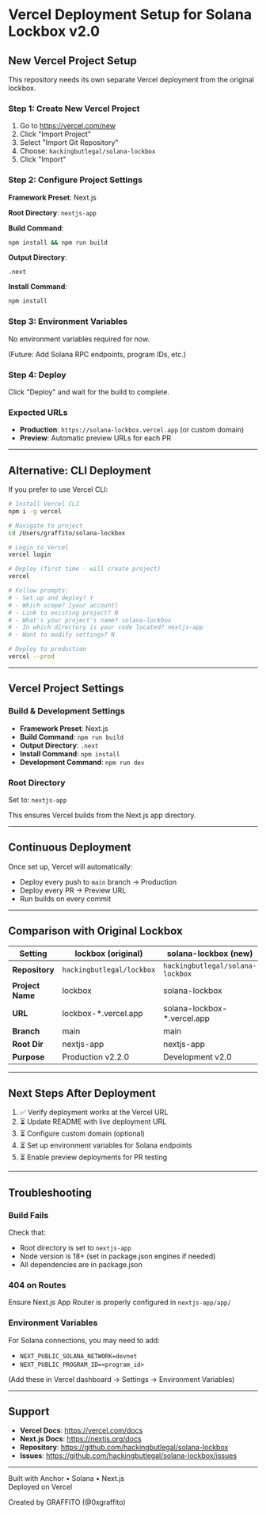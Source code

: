 # Vercel Deployment Setup for Solana Lockbox v2.0

## New Vercel Project Setup

This repository needs its own separate Vercel deployment from the original lockbox.

### Step 1: Create New Vercel Project

1. Go to https://vercel.com/new
2. Click "Import Project"
3. Select "Import Git Repository"
4. Choose: `hackingbutlegal/solana-lockbox`
5. Click "Import"

### Step 2: Configure Project Settings

**Framework Preset**: Next.js

**Root Directory**: `nextjs-app`

**Build Command**: 
```bash
npm install && npm run build
```

**Output Directory**: 
```
.next
```

**Install Command**:
```bash
npm install
```

### Step 3: Environment Variables

No environment variables required for now.

(Future: Add Solana RPC endpoints, program IDs, etc.)

### Step 4: Deploy

Click "Deploy" and wait for the build to complete.

### Expected URLs

- **Production**: `https://solana-lockbox.vercel.app` (or custom domain)
- **Preview**: Automatic preview URLs for each PR

---

## Alternative: CLI Deployment

If you prefer to use Vercel CLI:

```bash
# Install Vercel CLI
npm i -g vercel

# Navigate to project
cd /Users/graffito/solana-lockbox

# Login to Vercel
vercel login

# Deploy (first time - will create project)
vercel

# Follow prompts:
# - Set up and deploy? Y
# - Which scope? [your account]
# - Link to existing project? N
# - What's your project's name? solana-lockbox
# - In which directory is your code located? nextjs-app
# - Want to modify settings? N

# Deploy to production
vercel --prod
```

---

## Vercel Project Settings

### Build & Development Settings

- **Framework Preset**: Next.js
- **Build Command**: `npm run build`
- **Output Directory**: `.next`
- **Install Command**: `npm install`
- **Development Command**: `npm run dev`

### Root Directory

Set to: `nextjs-app`

This ensures Vercel builds from the Next.js app directory.

---

## Continuous Deployment

Once set up, Vercel will automatically:

- Deploy every push to `main` branch → Production
- Deploy every PR → Preview URL
- Run builds on every commit

---

## Comparison with Original Lockbox

| Setting | lockbox (original) | solana-lockbox (new) |
|---------|-------------------|----------------------|
| **Repository** | `hackingbutlegal/lockbox` | `hackingbutlegal/solana-lockbox` |
| **Project Name** | lockbox | solana-lockbox |
| **URL** | lockbox-*.vercel.app | solana-lockbox-*.vercel.app |
| **Branch** | main | main |
| **Root Dir** | nextjs-app | nextjs-app |
| **Purpose** | Production v2.2.0 | Development v2.0 |

---

## Next Steps After Deployment

1. ✅ Verify deployment works at the Vercel URL
2. ⏳ Update README with live deployment URL
3. ⏳ Configure custom domain (optional)
4. ⏳ Set up environment variables for Solana endpoints
5. ⏳ Enable preview deployments for PR testing

---

## Troubleshooting

### Build Fails

Check that:
- Root directory is set to `nextjs-app`
- Node version is 18+ (set in package.json engines if needed)
- All dependencies are in package.json

### 404 on Routes

Ensure Next.js App Router is properly configured in `nextjs-app/app/`

### Environment Variables

For Solana connections, you may need to add:
- `NEXT_PUBLIC_SOLANA_NETWORK=devnet`
- `NEXT_PUBLIC_PROGRAM_ID=<program_id>`

(Add these in Vercel dashboard → Settings → Environment Variables)

---

## Support

- **Vercel Docs**: https://vercel.com/docs
- **Next.js Docs**: https://nextjs.org/docs
- **Repository**: https://github.com/hackingbutlegal/solana-lockbox
- **Issues**: https://github.com/hackingbutlegal/solana-lockbox/issues

---

Built with Anchor • Solana • Next.js  
Deployed on Vercel

Created by GRAFFITO (@0xgraffito)
